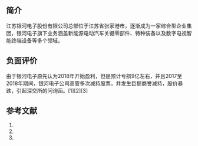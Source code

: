 ## 简介

江苏银河电子股份有限公司总部位于江苏省张家港市，逐渐成为一家综合型企业集团，银河电子旗下业务涵盖新能源电动汽车关键零部件、特种装备以及数字电视智能终端设备等多个领域。

## 负面评价

由于银河电子原先认为2018年开始盈利，但是预计亏损9亿左右，并且2017至2018年期间，银河电子公司高管多次减持股票，并发生巨额商誉减持，股价暴跌，引起深交所的问询函。\[1\]\[2\]\[3\]

## 参考文献

<references />

1.
2.
3.